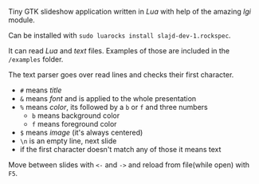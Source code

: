 Tiny GTK slideshow application written in *Lua* with help of the amazing *lgi* module.

Can be installed with `sudo luarocks install slajd-dev-1.rockspec`.

It can read *Lua* and *text* files. Examples of those are included in the `/examples` folder.

The text parser goes over read lines and checks their first character.

- `#` means *title*
- `&` means *font* and is applied to the whole presentation
- `%` means *color*, its followed by a `b` or `f` and three numbers
  - `b` means background color
  - `f` means foreground color
- `$` means *image* (it's always centered)
- `\n` is an empty line, next slide
- if the first character doesn't match any of those it means text

Move between slides with `<-` and `->` and reload from file(while open) with `F5`.

